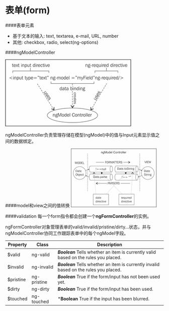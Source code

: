 # 表单(form)

####表单元素
* 基于文本的输入: text, textarea, e-mail, URL, number
* 其他: checkbox, radio, select(ng-options)

####ngModelController

![](ngModel.jpg)

ngModelController负责管理存储在模型(ngModel)中的值与Input元素显示值之间的数据绑定。

####model和view之间的值转换
![](ngModel2.png)

####validation
每一个form指令都会创建一个**ngFormController**的实例。

ngFormController对象管理表单的valid/invalid/pristine/dirty...状态，并与ngModelController协同工作跟踪表单中的每个ngModel字段。

| Property | Class | Description |
| -- | -- | -- |
| $valid | ng-valid | ***Boolean*** Tells whether an item is currently valid based on the rules you placed. |
| $invalid | ng-invalid | ***Boolean*** Tells whether an item is currently invalid based on the rules you placed.|
| $pristine | ng-pristine | ***Boolean*** True if the form/input has not been used yet. |
| $dirty | ng-dirty | ***Boolean*** True if the form/input has been used. |
| $touched | ng-touched | ***Boolean** True if the input has been blurred. |






